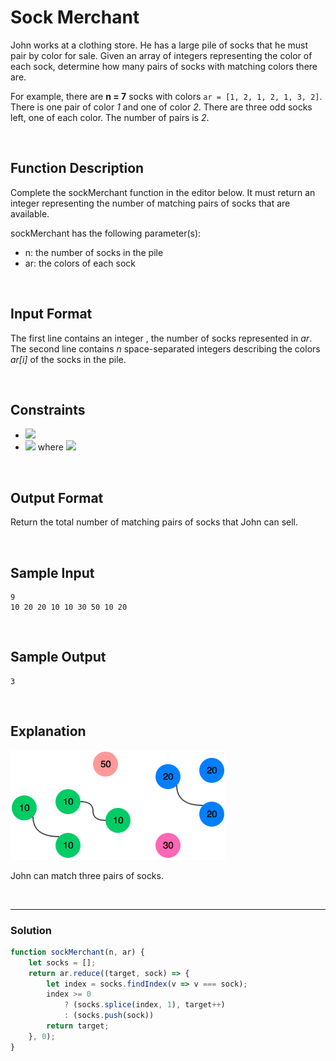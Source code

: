 # Sock Merchant

  
John works at a clothing store. He has a large pile of socks that he must pair by color for sale. Given an array of integers representing the color of each sock, determine how many pairs of socks with matching colors there are.

For example, there are **n = 7** socks with colors `ar = [1, 2, 1, 2, 1, 3, 2]`. There is one pair of color *1* and one of color *2*. There are three odd socks left, one of each color. The number of pairs is *2*.

<br/>

## Function Description

Complete the sockMerchant function in the editor below. It must return an integer representing the number of matching pairs of socks that are available.

sockMerchant has the following parameter(s):

- n: the number of socks in the pile
- ar: the colors of each sock

<br/>

## Input Format

The first line contains an integer , the number of socks represented in *ar*. 
The second line contains *n* space-separated integers describing the colors *ar[i]* of the socks in the pile.

<br/>

## Constraints

- ![](https://latex.codecogs.com/gif.latex?1\leq&space;n\leq&space;100)
- ![](https://latex.codecogs.com/gif.latex?1\leq&space;ar[i]\leq&space;100) where ![](https://latex.codecogs.com/gif.latex?0\leq&space;i&space;<&space;n)

<br/>

## Output Format

Return the total number of matching pairs of socks that John can sell.

<br/>

## Sample Input
```
9
10 20 20 10 10 30 50 10 20
```

<br/>

## Sample Output
```
3
```

<br/>

## Explanation

![](./images/sock.png)

John can match three pairs of socks.

<br/>

---

### Solution

```javascript
function sockMerchant(n, ar) {
    let socks = [];
    return ar.reduce((target, sock) => {
        let index = socks.findIndex(v => v === sock);
        index >= 0
            ? (socks.splice(index, 1), target++)
            : (socks.push(sock))
        return target;
    }, 0);
}
```